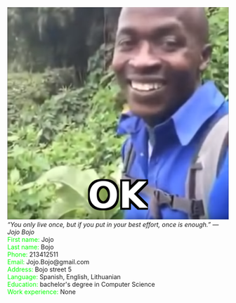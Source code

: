 <!DOCTYPE html>
<html lang="en">
<head>
    <meta charset="UTF-8">
    <meta http-equiv="X-UA-Compatible" content="IE=edge">
    <meta name="viewport" content="width=device-width, initial-scale=1.0">
    <title>Portfolio</title>
    <link rel="stylesheet" href="styles.css">
</head>
<body>
    <div class="mainContainer">
        <div class="content">
            <div class="photoContainer">
                <img src="photo.png" alt="Photo">
            </div>
            <div class="lifeMotoContainer">
                <i>“You only live once, but if you put in your best effort, once is enough.” ― Jojo Bojo</i>
            </div>
            <div class="personalInfoContainer">
                <span style="color:lime">First name:</span> Jojo<br>
                <span style="color:lime">Last name:</span> Bojo<br>
                <span style="color:lime">Phone:</span> 213412511<br>
                <span style="color:lime">Email:</span> Jojo.Bojo@gmail.com<br>
                <span style="color:lime">Address:</span> Bojo street 5<br>
                <span style="color:lime">Language:</span> Spanish, English, Lithuanian<br>
            </div>
            <div class="educationInfoContainer">
                <span style="color:lime">Education: </span> bachelor's degree in Computer Science
            </div>
            <div class="workExperienceInfoContainer">
                <span style="color:lime">Work experience:</span> None
            </div>
        </div>
    </div>
</body>
</html>
